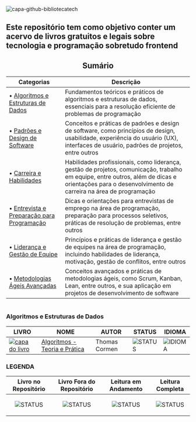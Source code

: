 ![capa-github-bibliotecatech](https://github.com/user-attachments/assets/a91b199c-f6d9-4007-a596-84a26c449e88)
## Este repositório tem como objetivo conter um acervo de livros gratuitos e legais sobre tecnologia e programação sobretudo frontend

<h2 align="center"> Sumário </h2>

| Categorias | Descrição |
|------------|------------|
| • [Algoritmos e Estruturas de Dados](#algoritmos-e-estruturas-de-dados) | Fundamentos teóricos e práticos de algoritmos e estruturas de dados, essenciais para a resolução eficiente de problemas de programação |
| • [Padrões e Design de Software](#padrões-e-design-de-software) | Conceitos e práticas de padrões e design de software, como princípios de design, usabilidade, experiência do usuário (UX), interfaces de usuário, padrões de projetos, entre outros |
| • [Carreira e Habilidades](#carreira-e-habilidades) | Habilidades profissionais, como liderança, gestão de projetos, comunicação, trabalho em equipe, entre outros, além de dicas e orientações para o desenvolvimento de carreira na área de programação |
| • [Entrevista e Preparação para Programação](#entrevista-e-preparação-para-programação) | Dicas e orientações para entrevistas de emprego na área de programação, preparação para processos seletivos, práticas de resolução de problemas, entre outros |
| • [Liderança e Gestão de Equipe](#liderança-e-gestão-de-equipe) | Princípios e práticas de liderança e gestão de equipes na área de programação, incluindo habilidades de liderança, motivação, gestão de conflitos, entre outros |
| • [Metodologias Ágeis Avançadas](#metodologias-ágeis-avançadas) | Conceitos avançados e práticas de metodologias ágeis, como Scrum, Kanban, Lean, entre outros, e sua aplicação em projetos de desenvolvimento de software |

#
### Algoritmos e Estruturas de Dados

| LIVRO | NOME | AUTOR |  STATUS | IDIOMA |
| - | - | - | - | - |
| [![capa do livro](https://github.com/KAYOKG/BibliotecaDev/blob/main/.github/img/Algoritmos%20-%20Teoria%20e%20Prática.svg)](https://www.amazon.com.br/Algoritmos-Teoria-Prática-Thomas-Cormen/dp/8535236996) | [Algoritmos - Teoria e Prática](https://github.com/KAYOKG/BibliotecaDev/blob/main/LivrosDev/Algoritmos%20-%20Teoria%20e%20Pr%C3%A1tica%20-%20Autor%20(Thomas%20Cormen).pdf) | Thomas Cormen | ![STATUS](https://user-images.githubusercontent.com/98864503/232176474-b32dd53d-caeb-4053-9189-d8d07171d5d7.png) | ![IDIOMA](https://user-images.githubusercontent.com/98864503/232176253-313aac7b-b0c8-49f3-b234-10eeba6a2077.png) |

### LEGENDA

| Livro no Repositório | Livro Fora do Repositório | Leitura em Andamento | Leitura Completa |
| - | - | - | - |
| <P align="center">![STATUS](https://user-images.githubusercontent.com/98864503/232176474-b32dd53d-caeb-4053-9189-d8d07171d5d7.png)</p> | <P align="center">![STATUS](https://user-images.githubusercontent.com/98864503/232176777-943283b9-5695-4309-9323-93dfc855a0c7.png)</p> | <P align="center">![STATUS](https://user-images.githubusercontent.com/98864503/232176545-aea4baa9-56f8-46a9-9988-250682675a81.png)</p> | <P align="center">![STATUS](https://user-images.githubusercontent.com/98864503/232177319-53ae3164-c4a4-443d-9e2f-4cc25431c8c8.png)</p> |
